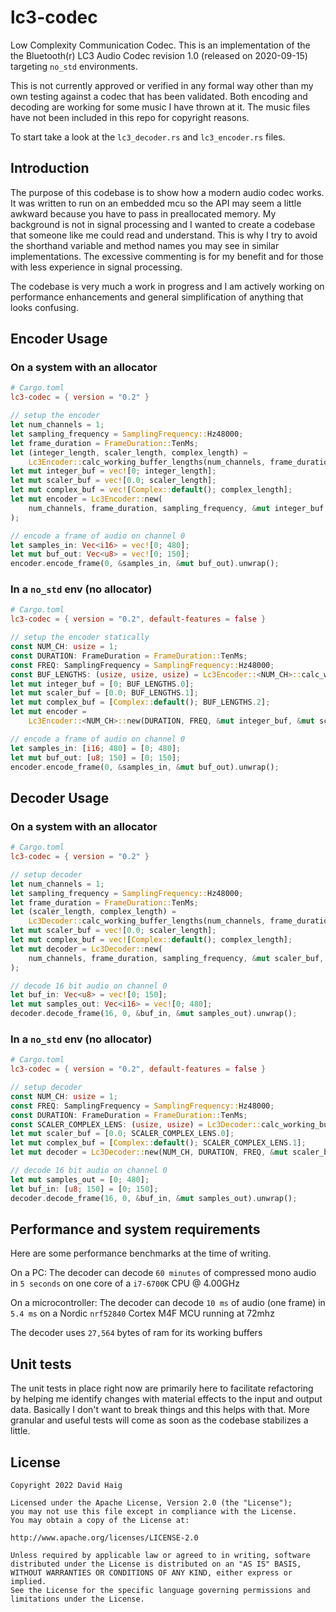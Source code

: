 # lc3-codec

Low Complexity Communication Codec. This is an implementation of the the Bluetooth(r) LC3 Audio Codec revision 1.0 (released on 2020-09-15) targeting `no_std` environments. 

This is not currently approved or verified in any formal way other than my own testing against a codec that has been validated. Both encoding and decoding are working for some music I have thrown at it. The music files have not been included in this repo for copyright reasons.

To start take a look at the `lc3_decoder.rs` and `lc3_encoder.rs` files.

## Introduction

The purpose of this codebase is to show how a modern audio codec works. It was written to run on an embedded mcu so the API may seem a little awkward because you have to pass in preallocated memory. My background is not in signal processing and I wanted to create a codebase that someone like me could read and understand. This is why I try to avoid the shorthand variable and method names you may see in similar implementations. The excessive commenting is for my benefit and for those with less experience in signal processing. 

The codebase is very much a work in progress and I am actively working on performance enhancements and general simplification of anything that looks confusing.

## Encoder Usage

### On a system with an allocator

```toml
# Cargo.toml
lc3-codec = { version = "0.2" }
```

```rust
// setup the encoder
let num_channels = 1;
let sampling_frequency = SamplingFrequency::Hz48000;
let frame_duration = FrameDuration::TenMs;
let (integer_length, scaler_length, complex_length) =
    Lc3Encoder::calc_working_buffer_lengths(num_channels, frame_duration, sampling_frequency);
let mut integer_buf = vec![0; integer_length];
let mut scaler_buf = vec![0.0; scaler_length];
let mut complex_buf = vec![Complex::default(); complex_length];
let mut encoder = Lc3Encoder::new(
    num_channels, frame_duration, sampling_frequency, &mut integer_buf, &mut scaler_buf, &mut complex_buf,
);

// encode a frame of audio on channel 0
let samples_in: Vec<i16> = vec![0; 480];
let mut buf_out: Vec<u8> = vec![0; 150];
encoder.encode_frame(0, &samples_in, &mut buf_out).unwrap();
```

### In a `no_std` env (no allocator)

```toml
# Cargo.toml
lc3-codec = { version = "0.2", default-features = false }
```

```rust
// setup the encoder statically
const NUM_CH: usize = 1;
const DURATION: FrameDuration = FrameDuration::TenMs;
const FREQ: SamplingFrequency = SamplingFrequency::Hz48000;
const BUF_LENGTHS: (usize, usize, usize) = Lc3Encoder::<NUM_CH>::calc_working_buffer_lengths(DURATION, FREQ);
let mut integer_buf = [0; BUF_LENGTHS.0];
let mut scaler_buf = [0.0; BUF_LENGTHS.1];
let mut complex_buf = [Complex::default(); BUF_LENGTHS.2];
let mut encoder =
    Lc3Encoder::<NUM_CH>::new(DURATION, FREQ, &mut integer_buf, &mut scaler_buf, &mut complex_buf);

// encode a frame of audio on channel 0
let samples_in: [i16; 480] = [0; 480];
let mut buf_out: [u8; 150] = [0; 150];
encoder.encode_frame(0, &samples_in, &mut buf_out).unwrap();
```

## Decoder Usage

### On a system with an allocator

```toml
# Cargo.toml
lc3-codec = { version = "0.2" }
```

```rust
// setup decoder
let num_channels = 1;
let sampling_frequency = SamplingFrequency::Hz48000;
let frame_duration = FrameDuration::TenMs;
let (scaler_length, complex_length) =
    Lc3Decoder::calc_working_buffer_lengths(num_channels, frame_duration, sampling_frequency);
let mut scaler_buf = vec![0.0; scaler_length];
let mut complex_buf = vec![Complex::default(); complex_length];
let mut decoder = Lc3Decoder::new(
    num_channels, frame_duration, sampling_frequency, &mut scaler_buf, &mut complex_buf,
);

// decode 16 bit audio on channel 0
let buf_in: Vec<u8> = vec![0; 150];
let mut samples_out: Vec<i16> = vec![0; 480];
decoder.decode_frame(16, 0, &buf_in, &mut samples_out).unwrap();
```

### In a `no_std` env (no allocator)

```toml
# Cargo.toml
lc3-codec = { version = "0.2", default-features = false }
```

```rust
// setup decoder
const NUM_CH: usize = 1;
const FREQ: SamplingFrequency = SamplingFrequency::Hz48000;
const DURATION: FrameDuration = FrameDuration::TenMs;
const SCALER_COMPLEX_LENS: (usize, usize) = Lc3Decoder::calc_working_buffer_lengths(1, DURATION, FREQ);
let mut scaler_buf = [0.0; SCALER_COMPLEX_LENS.0];
let mut complex_buf = [Complex::default(); SCALER_COMPLEX_LENS.1];
let mut decoder = Lc3Decoder::new(NUM_CH, DURATION, FREQ, &mut scaler_buf, &mut complex_buf);

// decode 16 bit audio on channel 0 
let mut samples_out = [0; 480];
let buf_in: [u8; 150] = [0; 150];
decoder.decode_frame(16, 0, &buf_in, &mut samples_out).unwrap();
```

## Performance and system requirements

Here are some performance benchmarks at the time of writing.

On a PC:
The decoder can decode `60 minutes` of compressed mono audio in `5 seconds` on one core of a `i7-6700K` CPU @ 4.00GHz

On a microcontroller:
The decoder can decode `10 ms` of audio (one frame) in `5.4 ms` on a Nordic `nrf52840` Cortex M4F MCU running at 72mhz

The decoder uses `27,564` bytes of ram for its working buffers

## Unit tests

The unit tests in place right now are primarily here to facilitate refactoring by helping me identify changes with material effects to the input and output data. Basically I don't want to break things and this helps with that. More granular and useful tests will come as soon as the codebase stabilizes a little.

## License

``` 
Copyright 2022 David Haig

Licensed under the Apache License, Version 2.0 (the "License");
you may not use this file except in compliance with the License.
You may obtain a copy of the License at:

http://www.apache.org/licenses/LICENSE-2.0

Unless required by applicable law or agreed to in writing, software
distributed under the License is distributed on an "AS IS" BASIS,
WITHOUT WARRANTIES OR CONDITIONS OF ANY KIND, either express or implied.
See the License for the specific language governing permissions and
limitations under the License.
```